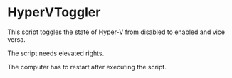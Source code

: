 # HyperVToggler

This script toggles the state of Hyper-V from disabled to enabled and vice versa. 

The script needs elevated rights.

The computer has to restart after executing the script.
